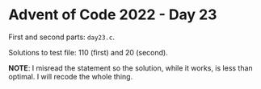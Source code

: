 # Advent of Code 2022 - Day 23

First and second parts: `day23.c`.

Solutions to test file: 110 (first) and 20 (second).

**NOTE**: I misread the statement so the solution, while it works, is less than optimal. I will recode the whole thing.
